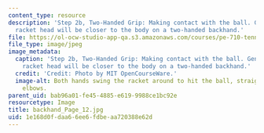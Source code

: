 ```yaml
---
content_type: resource
description: 'Step 2b, Two-Handed Grip: Making contact with the ball. Generally, the
  racket head will be closer to the body on a two-handed backhand.'
file: https://ol-ocw-studio-app-qa.s3.amazonaws.com/courses/pe-710-tennis-spring-2007/1e168d0fdaa66ee6fdbeaa720388e62d_backhand_Page_12.jpg
file_type: image/jpeg
image_metadata:
  caption: 'Step 2b, Two-Handed Grip: Making contact with the ball. Generally, the
    racket head will be closer to the body on a two-handed backhand.'
  credit: 'Credit: Photo by MIT OpenCourseWare.'
  image-alt: Both hands swing the racket around to hit the ball, straightening both
    elbows.
parent_uid: bab96a01-fe45-4885-e619-9988ce1bc92e
resourcetype: Image
title: backhand_Page_12.jpg
uid: 1e168d0f-daa6-6ee6-fdbe-aa720388e62d
---
```

